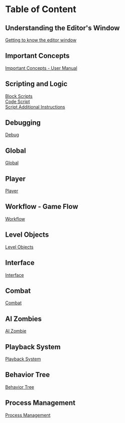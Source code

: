 # Table of Content

## Understanding the Editor's Window
[Getting to know the editor window]()  

## Important Concepts
[Important Concepts - User Manual]()  

## Scripting and Logic
[Block Scripts]()  
[Code Script]()  
[Script Additional Instructions]()  

## Debugging
[Debug]()

## Global
[Global]()

## Player
[Player]()

## Workflow - Game Flow
[Workflow]()

## Level Objects
[Level Objects]()

## Interface
[Interface]()

## Combat
[Combat]()

## AI Zombies
[AI Zombie]()

## Playback System
[Playback System]()

## Behavior Tree
[Behavior Tree]()

## Process Management
[Process Management]()